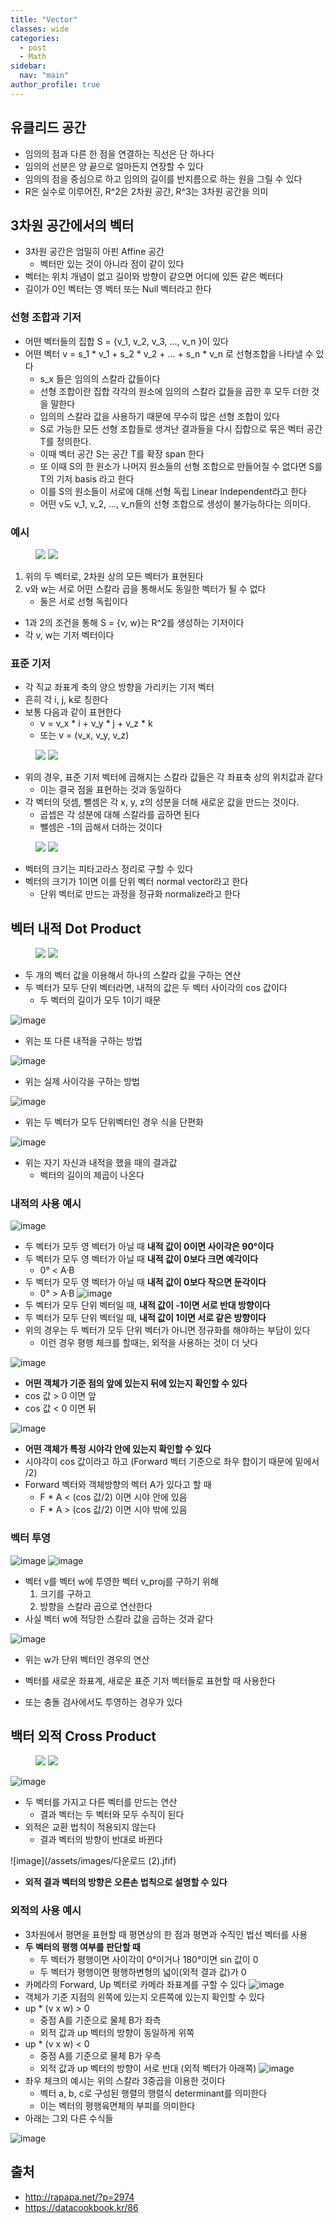 ```yaml
---
title: "Vector"
classes: wide
categories: 
  - post
  - Math
sidebar:
  nav: "main"
author_profile: true
---
```


## 유클리드 공간
* 임의의 점과 다른 한 점을 연결하는 직선은 단 하나다
* 임의의 선분은 양 끝으로 얼마든지 연장할 수 있다
* 임의의 점을 중심으로 하고 임의의 길이를 반지름으로 하는 원을 그릴 수 있다
* R은 실수로 이루어진, R^2은 2차원 공간, R^3는 3차원 공간을 의미

## 3차원 공간에서의 벡터
* 3차원 공간은 엄밀히 아핀 Affine 공간
    * 벡터만 있는 것이 아니라 점이 같이 있다
* 벡터는 위치 개념이 없고 길이와 방향이 같으면 어디에 있든 같은 벡터다
* 길이가 0인 벡터는 영 벡터 또는 Null 벡터라고 한다

### 선형 조합과 기저
* 어떤 벡터들의 집합 S = {v_1, v_2, v_3, ..., v_n }이 있다
* 어떤 벡터 v = s_1 * v_1 + s_2 * v_2 + ... + s_n * v_n 로 선형조합을 나타낼 수 있다
    * s_x 들은 임의의 스칼라 값들이다
    * 선형 조합이란 집합 각각의 원소에 임의의 스칼라 값들을 곱한 후 모두 더한 것을 말한다
    * 임의의 스칼라 값을 사용하기 때문에 무수히 많은 선형 조합이 있다
    * S로 가능한 모든 선형 조합들로 생겨난 결과들을 다시 집합으로 묶은 벡터 공간 T를 정의한다.
    * 이때 벡터 공간 S는 공간 T를 확장 span 한다
    * 또 이때 S의 한 원소가 나머지 원소들의 선형 조합으로 만들어질 수 없다면 S를 T의 기저 basis 라고 한다
    * 이를 S의 원소들이 서로에 대해 선형 독립 Linear Independent라고 한다
    * 어떤 v도 v_1, v_2, ..., v_n들의 선형 조합으로 생성이 불가능하다는 의미다.

### 예시
<figure class="half">
    <a href="/assets/images/{A88BA5FB-A588-48A7-93DC-29AF763A1F6C}.png"><img src="/assets/images/{A88BA5FB-A588-48A7-93DC-29AF763A1F6C}.png"></a>
    <a href="/assets/images/{A1C36AFD-B21D-44D2-B3EC-4234E8BCB691}.png"><img src="/assets/images/{A1C36AFD-B21D-44D2-B3EC-4234E8BCB691}.png"></a>
</figure>

1. 위의 두 벡터로, 2차원 상의 모든 벡터가 표현된다
2. v와 w는 서로 어떤 스칼라 곱을 통해서도 동일한 벡터가 될 수 없다
    * 둘은 서로 선형 독립이다
* 1과 2의 조건을 통해 S = {v, w}는 R^2를 생성하는 기저이다
* 각 v, w는 기저 벡터이다

### 표준 기저
* 각 직교 좌표계 축의 양으 방향을 가리키는 기저 벡터
* 흔히 각 i, j, k로 칭한다
* 보통 다음과 같이 표현한다
    * v = v_x * i + v_y * j + v_z * k
    * 또는 v = (v_x, v_y, v_z)
<figure class="half">
    <a href="/assets/images/{E33626E6-3E6E-4D54-9C0A-F84CC7185889}.png"><img src="/assets/images/{E33626E6-3E6E-4D54-9C0A-F84CC7185889}.png"></a>
    <a href="/assets/images/{6D7F4988-058A-41B5-9632-3ED11B434A07}.png"><img src="/assets/images/{6D7F4988-058A-41B5-9632-3ED11B434A07}.png"></a>
</figure>

* 위의 경우, 표준 기저 벡터에 곱해지는 스칼라 값들은 각 좌표축 상의 위치값과 같다
    * 이는 결국 점을 표현하는 것과 동일하다
* 각 벡터의 덧셈, 뺄셈은 각 x, y, z의 성분을 더해 새로운 값을 만드는 것이다.
    * 곱셉은 각 성분에 대해 스칼라를 곱하면 된다
    * 뺄셈은 -1의 곱해서 더하는 것이다

<figure class="half">
    <a href="/assets/images/{6C7D8715-F9F1-4B2E-95B6-62F204740D01}.png"><img src="/assets/images/{6C7D8715-F9F1-4B2E-95B6-62F204740D01}.png"></a>
    <a href="/assets/images/{3D8DDC3B-6963-4F50-9AC9-C156E5E236A2}.png"><img src="/assets/images/{3D8DDC3B-6963-4F50-9AC9-C156E5E236A2}.png"></a>
</figure>

* 벡터의 크기는 피타고라스 정리로 구할 수 있다
* 벡터의 크기가 1이면 이를 단위 벡터 normal vector라고 한다
    * 단위 벡터로 만드는 과정을 정규화 normalize라고 한다

## 벡터 내적 Dot Product
<figure class="half">
    <a href="/assets/images/{E7F5DD00-F0CE-4C95-9B06-95397917923B}.png"><img src="/assets/images/{E7F5DD00-F0CE-4C95-9B06-95397917923B}.png"></a>
    <a href="/assets/images/{C92045C6-5FFB-4EE5-B0A4-707BCA5C9DA0}.png"><img src="/assets/images/{C92045C6-5FFB-4EE5-B0A4-707BCA5C9DA0}.png"></a>
</figure>

* 두 개의 벡터 값을 이용해서 하나의 스칼라 값을 구하는 연산
* 두 벡터가 모두 단위 벡터라면, 내적의 값은 두 벡터 사이각의 cos 값이다
    * 두 벡터의 길이가 모두 1이기 때문

![image](/assets/images/{369FEA29-F99F-4EEB-97FB-EC834A6FEF1D}.png)
* 위는 또 다른 내적을 구하는 방법

![image](/assets/images/{63489C6F-D70B-42DF-B498-B0346E6B35B9}.png)
* 위는 실제 사이각을 구하는 방법

![image](/assets/images/{2D52374B-6B18-4D3D-93C6-5FFDBECF64BE}.png)
* 위는 두 벡터가 모두 단위벡터인 경우 식을 단편화

![image](/assets/images/{623482ED-DA10-464A-8AF2-824847472875}.png)
* 위는 자기 자신과 내적을 했을 때의 결과값
    * 벡터의 길이의 제곱이 나온다

### 내적의 사용 예시
![image](/assets/images/{28A89FA8-F596-4245-9D28-BB274CACAAD6}.png)
* 두 벡터가 모두 영 벡터가 아닐 때 **내적 값이 0이면 사이각은 90°이다**
* 두 벡터가 모두 영 벡터가 아닐 때 **내적 값이 0보다 크면 예각이다**
    * 0° < A·B
* 두 벡터가 모두 영 벡터가 아닐 때 **내적 값이 0보다 작으면 둔각이다**
    * 0° > A·B
![image](/assets/images/{FBB8DFC5-494B-41FC-BE55-72CBE8DE9874}.png)
* 두 벡터가 모두 단위 벡터일 때, **내적 값이 -1이면 서로 반대 방향이다**
* 두 벡터가 모두 단위 벡터일 때, **내적 값이 1이면 서로 같은 방향이다**
* 위의 경우는 두 벡터가 모두 단위 벡터가 아니면 정규화를 해야하는 부담이 있다
    * 이런 경우 평행 체크를 할때는, 외적을 사용하는 것이 더 낫다

![image](/assets/images/스크린샷-2016-03-02-오전-12.07.24-278x300.png)
* **어떤 객체가 기준 점의 앞에 있는지 뒤에 있는지 확인할 수 있다**
* cos 값 > 0 이면 앞
* cos 값 < 0 이면 뒤

![image](/assets/images/스크린샷-2016-03-02-오전-12.15.46-300x169.png)
* **어떤 객체가 특정 시야각 안에 있는지 확인할 수 있다**
* 시야각이 cos 값이라고 하고 (Forward 벡터 기준으로 좌우 합이기 때문에 밑에서 /2)
* Forward 벡터와 객체방향의 벡터 A가 있다고 할 때
    * F * A < (cos 값/2) 이면 시야 안에 있음
    * F * A > (cos 값/2) 이면 시야 밖에 있음

### 벡터 투영
![image](/assets/images/{3F88849D-D8D1-4201-B88C-6CF6A7214EF8}.png)
![image](/assets/images/{68DA4CD1-BEFE-4597-8AB3-8FDE8235F94B}.png)
* 벡터 v를 벡터 w에 투영한 벡터 v_proj를 구하기 위해 
    1. 크기를 구하고
    2. 방향을 스칼라 곱으로 연산한다
* 사실 벡터 w에 적당한 스칼라 값을 곱하는 것과 같다

![image](/assets/images/{B5B645CC-17F3-436E-8785-4D4791AD76DF}.png)
* 위는 w가 단위 벡터인 경우의 연산

* 벡터를 새로운 좌표계, 새로운 표준 기저 벡터들로 표현할 때 사용한다
* 또는 충돌 검사에서도 투영하는 경우가 있다

## 백터 외적 Cross Product
<figure class="half">
    <a href="/assets/images/{C561B754-F917-4482-BE35-EE5D3DC95D11}.png"><img src="/assets/images/{C561B754-F917-4482-BE35-EE5D3DC95D11}.png"></a>
    <a href="/assets/images/{5D071C28-6D91-4CF5-87E0-77F8DEE785BC}.png"><img src="/assets/images/{5D071C28-6D91-4CF5-87E0-77F8DEE785BC}.png"></a>
</figure>

![image](/assets/images/{36D0E2F1-FE41-4E6F-A8FE-E9D1015947A8}.png)
* 두 벡터를 가지고 다른 벡터를 만드는 연산
    * 결과 벡터는 두 벡터와 모두 수직이 된다
* 외적은 교환 법칙이 적용되지 않는다
    * 결과 벡터의 방향이 반대로 바뀐다

![image](/assets/images/다운로드 (2).jfif)
* **외적 결과 벡터의 방향은 오른손 법칙으로 설명할 수 있다**

### 외적의 사용 예시
* 3차원에서 평면을 표현할 때 평면상의 한 점과 평면과 수직인 법선 벡터를 사용
* **두 벡터의 평행 여부를 판단할 때**
    * 두 벡터가 평행이면 사이각이 0°이거나 180°이면 sin 값이 0
    * 두 벡터가 평행이면 평행하변형의 넓이(외적 결과 값)가 0
* 카메라의 Forward, Up 벡터로 카메라 좌표계를 구할 수 있다
![image](/assets/images/{E63F98E3-2852-4BEA-8061-047035C12DCC}.png)
* 객체가 기준 지점의 왼쪽에 있는지 오른쪽에 있는지 확인할 수 있다
* up * (v x w) > 0
    * 중점 A를 기준으로 물체 B가 좌측
    * 외적 값과 up 벡터의 방향이 동일하게 위쪽
* up * (v x w) < 0
    * 중점 A를 기준으로 물체 B가 우측
    * 외적 값과 up 벡터의 방향이 서로 반대 (외적 벡터가 아래쪽)
![image](/assets/images/{6BD7E868-0520-43D7-8A03-D9ACCC66BC93}.png)
* 좌우 체크의 예시는 위의 스칼라 3중곱을 이용한 것이다
    * 벡터 a, b, c로 구성된 행렬의 행렬식 determinant를 의미한다
    * 이는 벡터의 평행육면체의 부피를 의미한다
* 아래는 그외 다른 수식들

![image](/assets/images/{7934C744-249F-42FE-BA9D-BB130ABE0BBA}.png)

## 출처
* <http://rapapa.net/?p=2974>
* <https://datacookbook.kr/86>